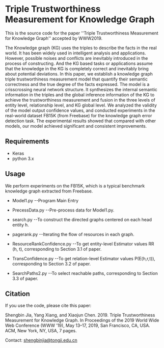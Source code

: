 # Triple Trustworthiness Measurement for Knowledge Graph

This is the source code for the paper ''Triple Trustworthiness Measurement for Knowledge Graph'' accepted by WWW2019.

The Knowledge graph (KG) uses the triples to describe the facts in the real world. It has been widely used in intelligent analysis and applications. However, possible noises and conflicts are inevitably introduced in the process of constructing. And the KG based tasks or applications assume that the knowledge in the KG is completely correct and inevitably bring about potential deviations. In this paper, we establish a knowledge graph triple trustworthiness measurement model that quantify their semantic correctness and the true degree of the facts expressed. The model is a crisscrossing neural network structure. It synthesizes the internal semantic information in the triples and the global inference information of the KG to achieve the trustworthiness measurement and fusion in the three levels of entity level, relationship level, and KG global level. We analyzed the validity of the model output confidence values, and conducted experiments in the real-world dataset FB15K (from Freebase) for the knowledge graph error detection task. The experimental results showed that compared with other models, our model achieved significant and consistent improvements.

## Requirements
* Keras
* python 3.x

## Usage
We perform experiments on the FB15K, which is a typical benchmark knowledge graph extracted from Freebase. 

* Model1.py  --Program Main Entry

* PrecessData.py  --Pre-process data for Model1.py.

* search.py  --To construct the directed graphs centered on each head entity h.

* pagerank.py  --Iterating the flow of resources in each graph.

* ResourceRankConfidence.py  --To get entity-level Estimator values RR (h, t), corresponding to Section 3.1 of paper.

* TransConfidence.py  --To get relation-level Estimator values P(E(h,r,t)), corresponding to Section 3.2 of paper.

* SearchPaths2.py  --To select reachable paths, corresponding to Section 3.3 of paper.


## Citation
If you use the code, please cite this paper:

Shengbin Jia, Yang Xiang, and Xiaojun Chen. 2019. Triple Trustworthiness Measurement for Knowledge Graph. In Proceedings of the 2019 World Wide Web Conference (WWW ’19), May 13–17, 2019, San Francisco, CA, USA. ACM, New York, NY, USA, 7 pages. 

Contact: shengbinjia@tongji.edu.cn
